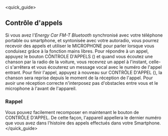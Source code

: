 <quick_guide>
## Contrôle d'appels
Si vous avez l'*Energy Car FM-T Bluetooth* synchronisé avec votre téléphone portable ou smartphone, et syntonisée avec votre autoradio, vous pourrez recevoir des appels et utiliser le MICROPHONE pour parler lorsque vous conduisez grâce à la fonction mains libres. 
Pour répondre à un appel, appuyez le bouton CÔNTROLE D'APPELS () et quand vous écoutez une chanson par la radio de la voiture, vous recevrez un appel à l'instant, celle-ci s'arrêtera et vous écouterez un message vocal avec le numéro de l'appel entrant. Pour finir l'appel, appuyez à nouveau sur CONTRÔLE D'APPEL (), la chanson sera reprise depuis le moment de la réception de l'appel. 
Pour avoir une réception correcte n'interposez pas d'obstacles entre vous et le microphone à l'avant de l'appareil.

### Rappel
Vous pouvez facilement recomposer en maintenant le bouton de CONTRÔLE D'APPEL. De cette façon, l'appareil appellera le dernier numéro que vous avez dans l'histoire des appels effectués dans votre Smartphone.
</quick_guide>
